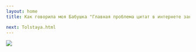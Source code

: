 ```yaml
---
layout: home
title: Как говорила моя Бабушка "Главная проблема цитат в интернете заключается в том, что люди сразу верят в их подлинность"

next: Tolstaya.html
---
```


[![](https://perestroika-2.com/images/snow-army.jpg)](https://thepiratecircus.com/say-300.jpg)
